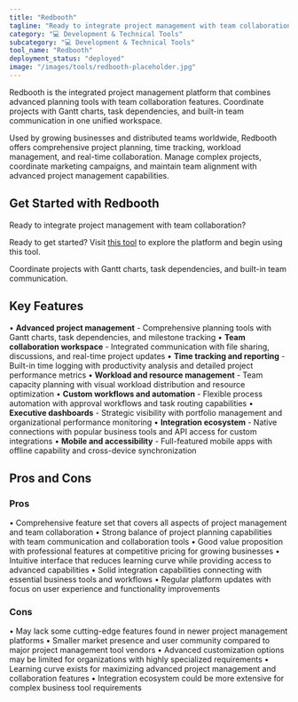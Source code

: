 ```yaml
---
title: "Redbooth"
tagline: "Ready to integrate project management with team collaboration?..."
category: "💻 Development & Technical Tools"
subcategory: "💻 Development & Technical Tools"
tool_name: "Redbooth"
deployment_status: "deployed"
image: "/images/tools/redbooth-placeholder.jpg"
---
```

Redbooth is the integrated project management platform that combines advanced planning tools with team collaboration features. Coordinate projects with Gantt charts, task dependencies, and built-in team communication in one unified workspace.

Used by growing businesses and distributed teams worldwide, Redbooth offers comprehensive project planning, time tracking, workload management, and real-time collaboration. Manage complex projects, coordinate marketing campaigns, and maintain team alignment with advanced project management capabilities.

## Get Started with Redbooth

Ready to integrate project management with team collaboration? 

Ready to get started? Visit [this tool](https://redbooth.com) to explore the platform and begin using this tool.

Coordinate projects with Gantt charts, task dependencies, and built-in team communication.

## Key Features

• **Advanced project management** - Comprehensive planning tools with Gantt charts, task dependencies, and milestone tracking
• **Team collaboration workspace** - Integrated communication with file sharing, discussions, and real-time project updates
• **Time tracking and reporting** - Built-in time logging with productivity analysis and detailed project performance metrics
• **Workload and resource management** - Team capacity planning with visual workload distribution and resource optimization
• **Custom workflows and automation** - Flexible process automation with approval workflows and task routing capabilities
• **Executive dashboards** - Strategic visibility with portfolio management and organizational performance monitoring
• **Integration ecosystem** - Native connections with popular business tools and API access for custom integrations
• **Mobile and accessibility** - Full-featured mobile apps with offline capability and cross-device synchronization

## Pros and Cons

### Pros
• Comprehensive feature set that covers all aspects of project management and team collaboration
• Strong balance of project planning capabilities with team communication and collaboration tools
• Good value proposition with professional features at competitive pricing for growing businesses
• Intuitive interface that reduces learning curve while providing access to advanced capabilities
• Solid integration capabilities connecting with essential business tools and workflows
• Regular platform updates with focus on user experience and functionality improvements

### Cons
• May lack some cutting-edge features found in newer project management platforms
• Smaller market presence and user community compared to major project management tool vendors
• Advanced customization options may be limited for organizations with highly specialized requirements
• Learning curve exists for maximizing advanced project management and collaboration features
• Integration ecosystem could be more extensive for complex business tool requirements